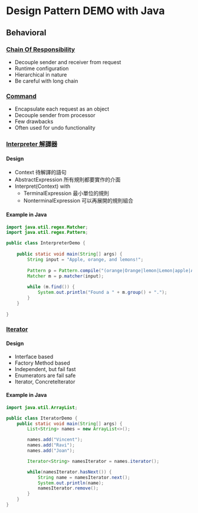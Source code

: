 # Design Pattern DEMO with Java

## Behavioral

### [Chain Of Responsibility](src/org/lwstudio/designpatternjava/behavioral_chain_of_responsibility/ChainOfResponsilibityDemo.java)

- Decouple sender and receiver from request
- Runtime configuration
- Hierarchical in nature
- Be careful with long chain

### [Command](src/org/lwstudio/designpatternjava/behavioral_command/CommandDemo.java)

- Encapsulate each request as an object
- Decouple sender from processor
- Few drawbacks
- Often used for undo functionality

### [Interpreter 解譯器](src/org/lwstudio/designpatternjava/behavioral_interpreter/InterpreterDemo.java)

#### Design

- Context 待解譯的語句
- AbstractExpression 所有規則都要實作的介面
- Interpret(Context) with
    - TerminalExpression 最小單位的規則
    - NonterminalExpression 可以再展開的規則組合

#### Example in Java

```java
import java.util.regex.Matcher;
import java.util.regex.Pattern;

public class InterpreterDemo {
    
    public static void main(String[] args) {
        String input = "Apple, orange, and lemons!";
        
        Pattern p = Pattern.compile("(orange|Orange|lemon|Lemon|apple|Apple|grape|Grape)");
        Matcher m = p.matcher(input);
        
        while (m.find()) {
            System.out.println("Found a " + m.group() + ".");
        }
    }
    
}
```

### [Iterator](src/org/lwstudio/designpatternjava/behavioral_iterator/IteratorDemo.java)

#### Design

- Interface based
- Factory Method based
- Independent, but fail fast
- Enumerators are fail safe
- Iterator, ConcreteIterator

#### Example in Java

```java
import java.util.ArrayList;

public class IteratorDemo {
    public static void main(String[] args) {
        List<String> names = new ArrayList<>();

        names.add("Vincent");
        names.add("Ravi");
        names.add("Joan");

        Iterator<String> namesIterator = names.iterator();

        while(namesIterator.hasNext()) { 
            String name = namesIterator.next();
            System.out.println(name);
            namesIterator.remove();
        }
    }
}
```
